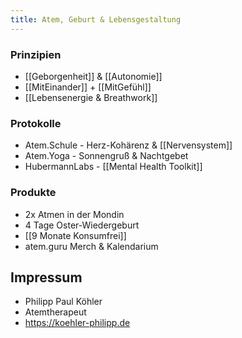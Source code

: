 ```yaml
---
title: Atem, Geburt & Lebensgestaltung
---
```

### Prinzipien
* [[Geborgenheit]] & [[Autonomie]]
* [[MitEinander]] + [[MitGefühl]]
* [[Lebensenergie & Breathwork]]
### Protokolle
* Atem.Schule - Herz-Kohärenz & [[Nervensystem]]
* Atem.Yoga - Sonnengruß & Nachtgebet
* HubermannLabs - [[Mental Health Toolkit]]
### Produkte
* 2x Atmen in der Mondin
* 4 Tage Oster-Wiedergeburt
* [[9 Monate Konsumfrei]]
* atem.guru Merch & Kalendarium
## Impressum
* Philipp Paul Köhler
* Atemtherapeut
* https://koehler-philipp.de